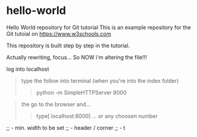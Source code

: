 # hello-world
Hello World repository for Git tutorial
This is an example repository for the Git tutoial on https://www.w3schools.com

This repository is built step by step in the tutorial.

Actually rewriting, focus... 
So NOW i'm altering the file!!!

log into localhost 

> type the follow into terminal (when you're into the index folder)
>> python -m SimpleHTTPServer 8000 

>the go to the browser and...
>> type[ localhost:8000] ... or any choosen number


;; - min. width to be set 
;; - header / corner
;; - t